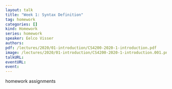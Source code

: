 ```yaml
---
layout: talk
title: "Week 1: Syntax Definition"
tag: homework
categories: []
kind: Homework
series: homework
speaker: Eelco Visser
authors:
pdf: /lectures/2020/01-introduction/CS4200-2020-1-introduction.pdf
image: /lectures/2020/01-introduction/CS4200-2020-1-introduction.001.png
talkURL:
eventURL:
event:
---
```


homework assignments
